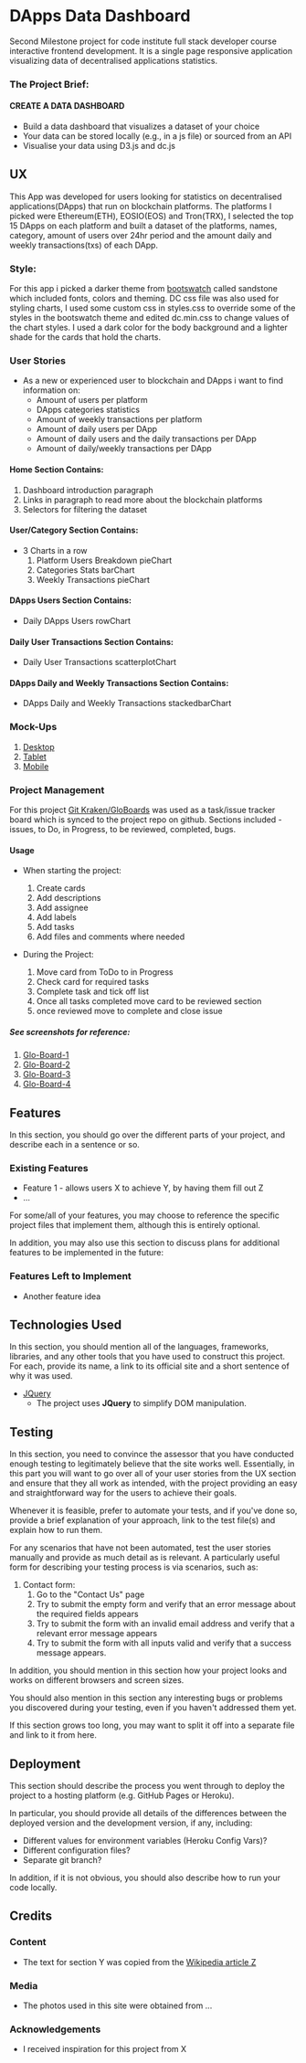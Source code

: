 # DApps Data Dashboard

Second Milestone project for code institute full stack developer course interactive frontend development.
It is a single page responsive application visualizing data of decentralised applications statistics.

### The Project Brief:

#### CREATE A DATA DASHBOARD

* Build a data dashboard that visualizes a dataset of your choice
* Your data can be stored locally (e.g., in a js file) or sourced from an API
* Visualise your data using D3.js and dc.js


## UX

This App was developed for users looking for statistics on decentralised applications(DApps) that run on blockchain platforms.
The platforms I picked were Ethereum(ETH), EOSIO(EOS) and Tron(TRX), I selected the top 15 DApps on each platform
and built a dataset of the platforms, names, category, amount of users over 24hr period and the amount daily and weekly transactions(txs) of each DApp.

### Style:
For this app i picked a darker theme from [bootswatch](https://bootswatch.com/sandstone/) called sandstone which included fonts, colors and theming.
DC css file was also used for styling charts, I used some custom css in styles.css to override some of the styles in the bootswatch theme and edited
dc.min.css to change values of the chart styles.
I used a dark color for the body background and a lighter shade for the cards that hold the charts.

### User Stories
- As a new or experienced user to blockchain and DApps i want to find information on:
    * Amount of users per platform
    * DApps categories statistics
    * Amount of weekly transactions per platform
    * Amount of daily users per DApp
    * Amount of daily users and the daily transactions per DApp
    * Amount of daily/weekly transactions per DApp

#### Home Section Contains:
1. Dashboard introduction paragraph
2. Links in paragraph to read more about the blockchain platforms
3. Selectors for filtering the dataset

#### User/Category Section Contains:
* 3 Charts in a row
    1. Platform Users Breakdown pieChart
    2. Categories Stats barChart
    3. Weekly Transactions pieChart

#### DApps Users Section Contains:
* Daily DApps Users rowChart

#### Daily User Transactions Section Contains:
* Daily User Transactions scatterplotChart

#### DApps Daily and Weekly Transactions Section Contains:
* DApps Daily and Weekly Transactions stackedbarChart

### Mock-Ups
1. [Desktop](https://camo.githubusercontent.com/fd8931475416b2fc463dd1b15323ad8bdef33643/68747470733a2f2f6170702e6769746b72616b656e2e636f6d2f6170692f676c6f2f626f617264732f3563333330653838666566333839303030666534333033342f6174746163686d656e74732f356334646365613039323638326630303066323336663865)
2. [Tablet](https://camo.githubusercontent.com/fcb297dc9f86630d6f1a2966ef585af4655ed237/68747470733a2f2f6170702e6769746b72616b656e2e636f6d2f6170692f676c6f2f626f617264732f3563333330653838666566333839303030666534333033342f6174746163686d656e74732f356334646365613039323638326630303066323336663862)
3. [Mobile](https://camo.githubusercontent.com/58fd5cf3d9d14f65a45feb366f1d8d02b8dd911c/68747470733a2f2f6170702e6769746b72616b656e2e636f6d2f6170692f676c6f2f626f617264732f3563333330653838666566333839303030666534333033342f6174746163686d656e74732f356334646365613039323638326630303066323336663931)

### Project Management

For this project [Git Kraken/GloBoards](https://www.gitkraken.com/) was used as a task/issue tracker board which is synced
to the project repo on github.
Sections included - issues, to Do, in Progress, to be reviewed, completed, bugs.

#### Usage
* When starting the project:
    1. Create cards
    2. Add descriptions
    3. Add assignee
    4. Add labels
    5. Add tasks
    6. Add files and comments where needed

* During the Project:
    1. Move card from ToDo to in Progress
    2. Check card for required tasks
    3. Complete task and tick off list
    4. Once all tasks completed move card to be reviewed section
    5. once reviewed move to complete and close issue

##### See screenshots for reference:
1. [Glo-Board-1](https://camo.githubusercontent.com/f492ce38de7bfa60d50ff496ed3dafc9705b4ebf/68747470733a2f2f6170702e6769746b72616b656e2e636f6d2f6170692f676c6f2f626f617264732f3563333330653838666566333839303030666534333033342f6174746163686d656e74732f356334396331383739323638326630303066323263626437)
2. [Glo-Board-2](https://camo.githubusercontent.com/fd6a1d8690c757d16da890a7a3e87e0901b53036/68747470733a2f2f6170702e6769746b72616b656e2e636f6d2f6170692f676c6f2f626f617264732f3563333330653838666566333839303030666534333033342f6174746163686d656e74732f356334396331383739323638326630303066323263626461)
3. [Glo-Board-3](https://camo.githubusercontent.com/ecd591dbc4fcf0f0474875351d47781d5d3bd265/68747470733a2f2f6170702e6769746b72616b656e2e636f6d2f6170692f676c6f2f626f617264732f3563333330653838666566333839303030666534333033342f6174746163686d656e74732f356334396331383739323638326630303066323263626464)
4. [Glo-Board-4](https://camo.githubusercontent.com/73cd00bf1eea1877c75d94f150382b2f609aeba0/68747470733a2f2f6170702e6769746b72616b656e2e636f6d2f6170692f676c6f2f626f617264732f3563333330653838666566333839303030666534333033342f6174746163686d656e74732f356334396331383739323638326630303066323263626434)

## Features

In this section, you should go over the different parts of your project, and describe each in a sentence or so.
 
### Existing Features
- Feature 1 - allows users X to achieve Y, by having them fill out Z
- ...

For some/all of your features, you may choose to reference the specific project files that implement them, although this is entirely optional.

In addition, you may also use this section to discuss plans for additional features to be implemented in the future:

### Features Left to Implement
- Another feature idea

## Technologies Used

In this section, you should mention all of the languages, frameworks, libraries, and any other tools that you have used to construct this project. For each, provide its name, a link to its official site and a short sentence of why it was used.

- [JQuery](https://jquery.com)
    - The project uses **JQuery** to simplify DOM manipulation.


## Testing

In this section, you need to convince the assessor that you have conducted enough testing to legitimately believe that the site works well. Essentially, in this part you will want to go over all of your user stories from the UX section and ensure that they all work as intended, with the project providing an easy and straightforward way for the users to achieve their goals.

Whenever it is feasible, prefer to automate your tests, and if you've done so, provide a brief explanation of your approach, link to the test file(s) and explain how to run them.

For any scenarios that have not been automated, test the user stories manually and provide as much detail as is relevant. A particularly useful form for describing your testing process is via scenarios, such as:

1. Contact form:
    1. Go to the "Contact Us" page
    2. Try to submit the empty form and verify that an error message about the required fields appears
    3. Try to submit the form with an invalid email address and verify that a relevant error message appears
    4. Try to submit the form with all inputs valid and verify that a success message appears.

In addition, you should mention in this section how your project looks and works on different browsers and screen sizes.

You should also mention in this section any interesting bugs or problems you discovered during your testing, even if you haven't addressed them yet.

If this section grows too long, you may want to split it off into a separate file and link to it from here.

## Deployment

This section should describe the process you went through to deploy the project to a hosting platform (e.g. GitHub Pages or Heroku).

In particular, you should provide all details of the differences between the deployed version and the development version, if any, including:
- Different values for environment variables (Heroku Config Vars)?
- Different configuration files?
- Separate git branch?

In addition, if it is not obvious, you should also describe how to run your code locally.


## Credits

### Content
- The text for section Y was copied from the [Wikipedia article Z](https://en.wikipedia.org/wiki/Z)

### Media
- The photos used in this site were obtained from ...

### Acknowledgements

- I received inspiration for this project from X